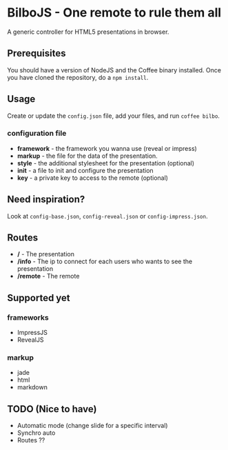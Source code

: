 BilboJS - One remote to rule them all
=====================================

A generic controller for HTML5 presentations in browser.

Prerequisites
-----

You should have a version of NodeJS and the Coffee binary installed. Once you have cloned the repository, do a `npm install`.

Usage
-----
Create or update the `config.json` file, add your files, and run `coffee bilbo`.
### configuration file
- __framework__ - the framework you wanna use (reveal or impress)
- __markup__ - the file for the data of the presentation.
- __style__ - the additional stylesheet for the presentation (optional)
- __init__ - a file to init and configure the presentation
- __key__ - a private key to access to the remote (optional)

Need inspiration?
-----------------
Look at `config-base.json`, `config-reveal.json` or `config-impress.json`.

Routes
------
- __/__ - The presentation
- __/info__ - The ip to connect for each users who wants to see the presentation
- __/remote__ - The remote

Supported yet
------------

### frameworks
- ImpressJS
- RevealJS

### markup
- jade
- html
- markdown

TODO (Nice to have)
-------------------
- Automatic mode (change slide for a specific interval)
- Synchro auto
- Routes ??